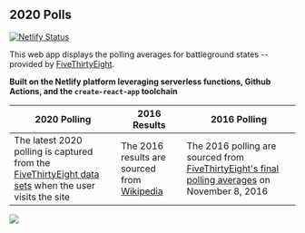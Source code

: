 ## 2020 Polls

[![Netlify Status](https://api.netlify.com/api/v1/badges/4b4833c5-eac1-4511-88b8-a6cb8f980378/deploy-status)](https://app.netlify.com/sites/2020-polls/deploys)

This web app displays the polling averages for battleground states -- provided by [FiveThirtyEight](https://fivethirtyeight.com/).

**Built on the Netlify platform leveraging serverless functions, Github Actions, and the `create-react-app` toolchain**

| 2020 Polling                                                                                                                                                                       | 2016 Results                                                                                                                           | 2016 Polling                                                                                                                                                                 |
| ---------------------------------------------------------------------------------------------------------------------------------------------------------------------------------- | -------------------------------------------------------------------------------------------------------------------------------------- | ---------------------------------------------------------------------------------------------------------------------------------------------------------------------------- |
| The latest 2020 polling is captured from the [FiveThirtyEight data sets](https://github.com/fivethirtyeight/data/tree/master/polls#polling-averages) when the user visits the site | The 2016 results are sourced from [Wikipedia](https://en.wikipedia.org/wiki/2016_United_States_presidential_election#Results_by_state) | The 2016 polling are sourced from [FiveThirtyEight's final polling averages](https://github.com/fivethirtyeight/data/tree/master/polls#polling-averages) on November 8, 2016 |

<img src="https://i.imgur.com/B5oUGs7.png" />
